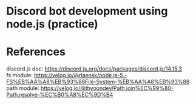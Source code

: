 # Discord bot development using node.js (practice)

# References
discord.js doc: https://discord.js.org/docs/packages/discord.js/14.15.3</br>
fs module: https://velog.io/@rlaensk/node.js-5.-FS%EB%AA%A8%EB%93%88File-System-%EB%AA%A8%EB%93%88</br>
path module: https://velog.io/@thyoondev/Path.join%EC%99%80-Path.resolve-%EC%B0%A8%EC%9D%B4
